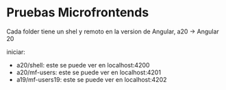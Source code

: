 # Pruebas Microfrontends

Cada folder tiene un shel y remoto en la version de Angular, a20 -> Angular 20

iniciar:

- a20/shell: este se puede ver en localhost:4200
- a20/mf-users: este se puede ver en localhost:4201
- a19/mf-users19: este se puede ver en localhost:4202

